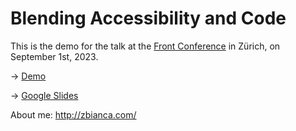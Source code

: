 # Blending Accessibility and Code

This is the demo for the talk at the [Front Conference](https://frontconference.com/) in Zürich, on September 1st, 2023.

 → [Demo](https://zbianca.github.io/front-demo/)
 
 → [Google Slides](https://docs.google.com/presentation/d/1hZN6NkNNgcbY5B6zFE1SXTp5EhTpg8zAVD4eXAoImlg/edit?usp=sharing)

About me: http://zbianca.com/